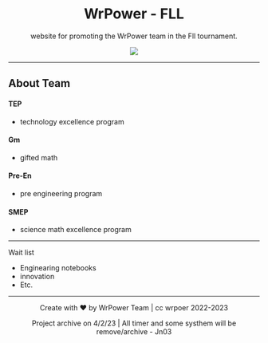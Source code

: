 <h1 align="center">WrPower - FLL</h1>

<p align="center">website for promoting the WrPower team in the Fll tournament.</p>
<p align="center">
<img src="https://media.discordapp.net/attachments/1013776869327380520/1066299445836259399/6e5e09153646f831.png?width=1193&height=671"/> </a> 
</p>

---

## About Team
#### TEP
- technology excellence program

#### Gm
- gifted math

#### Pre-En
- pre engineering program

#### SMEP
- science math excellence program
---

Wait list

- Enginearing notebooks
- innovation
- Etc.

---
<p align="center">Create with ❤️ by WrPower Team | cc wrpoer 2022-2023</p>
<p align="center">Project archive on 4/2/23 | All timer and some systhem will be remove/archive - Jn03 </p>
